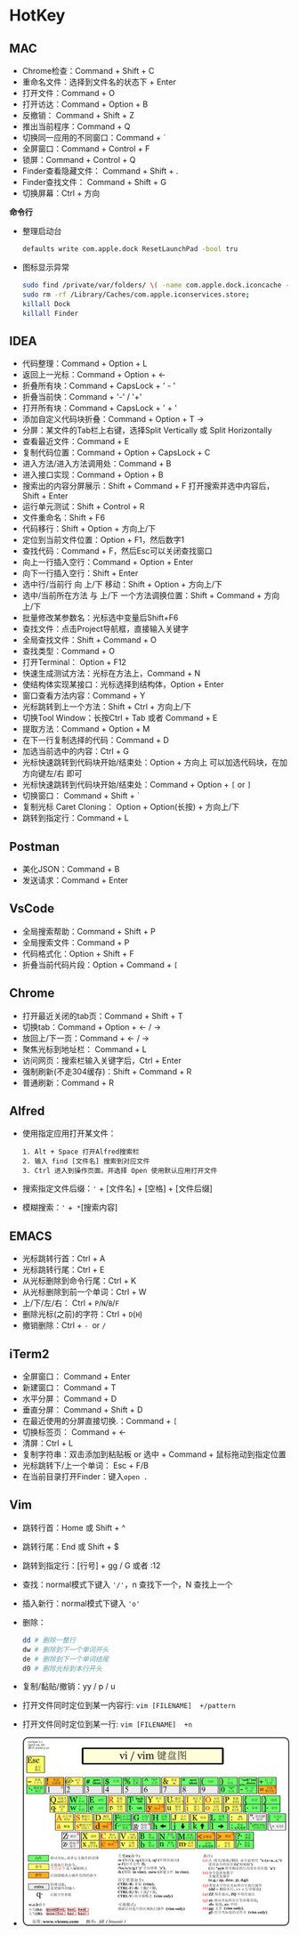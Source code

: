 

# HotKey



## MAC

* Chrome检查：Command + Shift + C
* 重命名文件：选择到文件名的状态下 + Enter
* 打开文件：Command + O
* 打开访达：Command + Option + B
* 反撤销： Command + Shift + Z
* 推出当前程序：Command + Q
* 切换同一应用的不同窗口：Command + `
* 全屏窗口：Command + Control + F
* 锁屏：Command + Control + Q
* Finder查看隐藏文件： Command + Shift + .
* Finder查找文件： Command + Shift + G
* 切换屏幕：Ctrl + 方向

**命令行**

* 整理启动台

  ```bash
  defaults write com.apple.dock ResetLaunchPad -bool tru
  ```

* 图标显示异常

  ```bash
  sudo find /private/var/folders/ \( -name com.apple.dock.iconcache -or -name com.apple.iconservices \) -exec rm -rfv {} \;
  sudo rm -rf /Library/Caches/com.apple.iconservices.store;
  killall Dock
  killall Finder
  ```

  

## IDEA

* 代码整理：Command + Option + L
* 返回上一光标：Command + Option + &lt;-
* 折叠所有块：Command + CapsLock + ' - '
* 折叠当前快：Command + '-' / '+'
* 打开所有块：Command + CapsLock + ' + '
* 添加自定义代码块折叠：Command + Option + T  -&gt;  
* 分屏：某文件的Tab栏上右键，选择Split Vertically 或 Split Horizontally
* 查看最近文件：Command + E
* 复制代码位置：Command + Option +  CapsLock + C
* 进入方法/进入方法调用处：Command  + B
* 进入接口实现：Command + Option + B
* 搜索出的内容分屏展示：Shift + Command + F 打开搜索并选中内容后，Shift + Enter
* 运行单元测试：Shift + Control + R
* 文件重命名：Shift + F6
* 代码移行：Shift + Option + 方向上/下
* 定位到当前文件位置：Option + F1，然后数字1
* 查找代码：Command + F，然后Esc可以关闭查找窗口
* 向上一行插入空行：Command + Option + Enter
* 向下一行插入空行：Shift + Enter
* 选中行/当前行 向 上/下 移动：Shift + Option + 方向上/下
* 选中/当前所在方法 与 上/下 一个方法调换位置：Shift + Command + 方向上/下
* 批量修改某参数名：光标选中变量后Shift+F6
* 查找文件：点击Project导航框，直接输入关键字
* 全局查找文件：Shift + Command + O
* 查找类型：Command + O
* 打开Terminal： Option + F12
* 快速生成测试方法：光标在方法上，Command + N
* 使结构体实现某接口：光标选择到结构体，Option + Enter
* 窗口查看方法内容：Command + Y
* 光标跳转到上一个方法：Shift + Ctrl + 方向上/下
* 切换Tool Window：长按Ctrl + Tab 或者 Command + E
* 提取方法：Command  + Option + M
* 在下一行复制选择的代码：Command + D
* 加选当前选中的内容：Ctrl + G
* 光标快速跳转到代码块开始/结束处：Option + 方向上 可以加选代码块，在加方向键左/右 即可
* 光标快速跳转到代码块开始/结束处：Command + Option + `[` or `]`
* 切换窗口： Command + Shift + `
* 复制光标 Caret Cloning： Option + Option(长按) + 方向上/下
* 跳转到指定行：Command + L



## Postman

* 美化JSON：Command + B
* 发送请求：Command + Enter



## VsCode

* 全局搜索帮助：Command + Shift + P
* 全局搜索文件：Command + P
* 代码格式化：Option + Shift + F
* 折叠当前代码片段：Option + Command + `[ `



## Chrome

* 打开最近关闭的tab页：Command + Shift + T
* 切换tab：Command + Option + <- / ->
* 放回上/下一页：Command + <- / ->
* 聚焦光标到地址栏： Command + L
* 访问网页：搜索栏输入关键字后，Ctrl + Enter
* 强制刷新(不走304缓存)：Shift + Command + R
* 普通刷新：Command + R



## Alfred

* 使用指定应用打开某文件：

  ```
  1. Alt + Space 打开Alfred搜索栏
  2. 输入 find [文件名] 搜索到对应文件
  3. Ctrl 进入到操作页面，并选择 Open 使用默认应用打开文件 
  ```

* 搜索指定文件后缀：`'` + [文件名] + [空格] + [文件后缀]

* 模糊搜索：`'` +` *`[搜索内容]



## EMACS

* 光标跳转行首：Ctrl + A
* 光标跳转行尾：Ctrl + E
* 从光标删除到命令行尾：Ctrl + K
* 从光标删除到前一个单词：Ctrl + W
* 上/下/左/右： Ctrl + `P`/`N`/`B`/`F`
* 删除光标(之前)的字符：Ctrl + `D`(`H`)
* 撤销删除：Ctrl + `- `or `/`

## iTerm2

* 全屏窗口： Command + Enter
* 新建窗口： Command + T
* 水平分屏： Command + D
* 垂直分屏： Command + Shift + D
* 在最近使用的分屏直接切换.：Command + `[`
* 切换标签页： Command +  &lt;-
* 清屏：Ctrl + L
* 复制字符串：双击添加到粘贴板 or 选中 + Command + 鼠标拖动到指定位置
* 光标跳转下/上一个单词： Esc + F/B
* 在当前目录打开Finder：键入`open .`

## Vim

* 跳转行首：Home 或 Shift + ^

* 跳转行尾：End 或 Shift + $

* 跳转到指定行：[行号] + gg / G 或者 :12

* 查找：normal模式下键入 `'/'`，n 查找下一个，N 查找上一个

* 插入新行：normal模式下键入 `'o'`

* 删除：

  ```bash
  dd # 删除一整行
  dw # 删除到下一个单词开头
  de # 删除到下一个单词结尾
  d0 # 删除光标到本行开头
  ```

* 复制/黏贴/撤销：yy / p / u

* 打开文件同时定位到某一内容行: `vim [FILENAME]  +/pattern`

* 打开文件同时定位到某一行: `vim [FILENAME]  +n`

* ![键位](../asset/Tools/Hotkey/键位.jpg)

